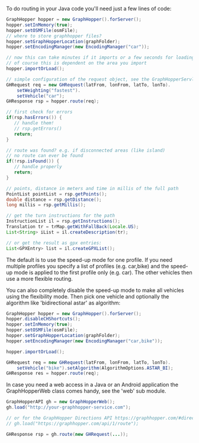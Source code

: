 To do routing in your Java code you'll need just a few lines of code:

```java
GraphHopper hopper = new GraphHopper().forServer();
hopper.setInMemory(true);
hopper.setOSMFile(osmFile);
// where to store graphhopper files?
hopper.setGraphHopperLocation(graphFolder);
hopper.setEncodingManager(new EncodingManager("car"));

// now this can take minutes if it imports or a few seconds for loading
// of course this is dependent on the area you import
hopper.importOrLoad();

// simple configuration of the request object, see the GraphHopperServlet classs for more possibilities.
GHRequest req = new GHRequest(latFrom, lonFrom, latTo, lonTo).
    setWeighting("fastest").
    setVehicle("car");
GHResponse rsp = hopper.route(req);

// first check for errors
if(rsp.hasErrors()) {
   // handle them!
   // rsp.getErrors()
   return;
}

// route was found? e.g. if disconnected areas (like island) 
// no route can ever be found
if(!rsp.isFound()) {
   // handle properly
   return;
}

// points, distance in meters and time in millis of the full path
PointList pointList = rsp.getPoints();
double distance = rsp.getDistance();
long millis = rsp.getMillis();

// get the turn instructions for the path
InstructionList il = rsp.getInstructions();
Translation tr = trMap.getWithFallBack(Locale.US);
List<String> iList = il.createDescription(tr);

// or get the result as gpx entries:
List<GPXEntry> list = il.createGPXList();
```

The default is to use the speed-up mode for one profile. If you need multiple profiles you 
specify a list of profiles (e.g. car,bike) and the speed-up mode is applied to the first profile only (e.g. car).
The other vehicles then use a more flexible routing.

You can also completely disable the speed-up mode to make all vehicles using the flexibility mode.
Then pick one vehicle and optionally the algorithm like 'bidirectional astar' as algorithm:

```java
GraphHopper hopper = new GraphHopper().forServer();
hopper.disableCHShortcuts();
hopper.setInMemory(true);
hopper.setOSMFile(osmFile);
hopper.setGraphHopperLocation(graphFolder);
hopper.setEncodingManager(new EncodingManager("car,bike"));

hopper.importOrLoad();

GHRequest req = new GHRequest(latFrom, lonFrom, latTo, lonTo).
    setVehicle("bike").setAlgorithm(AlgorithmOptions.ASTAR_BI);
GHResponse res = hopper.route(req);
```

In case you need a web access in a Java or an Android application the GraphHopperWeb class comes handy,
 see the 'web' sub module.

```java
GraphHopperAPI gh = new GraphHopperWeb();
gh.load("http://your-graphhopper-service.com");

// or for the GraphHopper Directions API https://graphhopper.com/#directions-api
// gh.load("https://graphhopper.com/api/1/route");

GHResponse rsp = gh.route(new GHRequest(...));
```